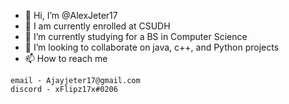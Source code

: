 - 👋 Hi, I’m @AlexJeter17
- 👀 I am currently enrolled at CSUDH
- 🌱 I’m currently studying for a BS in Computer Science
- 💞️ I’m looking to collaborate on java, c++, and Python projects
- 📫 How to reach me 
 ```
 email - Ajayjeter17@gmail.com
 discord - xFlipz17x#0206
 ```

<!---
AlexJeter17/AlexJeter17 is a ✨ special ✨ repository because its `README.md` (this file) appears on your GitHub profile.
You can click the Preview link to take a look at your changes.
--->
